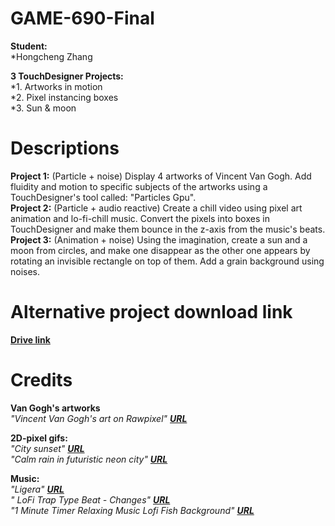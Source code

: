 # GAME-690-Final

**Student:** <br>
*Hongcheng Zhang<br>

**3 TouchDesigner Projects:** <br>
*1. Artworks in motion<br>
*2. Pixel instancing boxes<br>
*3. Sun & moon<br>

# Descriptions
**Project 1:** (Particle + noise) Display 4 artworks of Vincent Van Gogh. Add fluidity and motion to specific subjects of the artworks using a TouchDesigner's tool called: "Particles Gpu". <br>
**Project 2:** (Particle + audio reactive) Create a chill video using pixel art animation and lo-fi-chill music. Convert the pixels into boxes in TouchDesigner and make them bounce in the z-axis from the music's beats. <br>
**Project 3:** (Animation + noise) Using the imagination, create a sun and a moon from circles, and make one disappear as the other one appears by rotating an invisible rectangle on top of them. Add a grain background using noises. <br>

# Alternative project download link 
[**Drive link**](https://drive.google.com/drive/folders/17Y_s_wj0wSz3f2nNFwKyeRhs7cxQWgJk?usp=sharing)<br>

# Credits
**Van Gogh's artworks**<br>
_"Vincent Van Gogh's art on Rawpixel" [**URL**](https://www.rawpixel.com/board/537381/vincent-van-gogh-free-original-cc0-public-domain-paintings)_<br>

**2D-pixel gifs:** <br>
_"City sunset" [**URL**](https://steamcommunity.com/sharedfiles/filedetails/?id=1167078113)_<br>
_"Calm rain in futuristic neon city" [**URL**](https://opensea.io/assets/matic/0x2953399124f0cbb46d2cbacd8a89cf0599974963/60450985394250500379570173737850728793158825866208713302522449998118794559489)_<br>

**Music:** <br>
_"Ligera" [**URL**](https://youtu.be/i5QLcINCNQc)_<br>
_" LoFi Trap Type Beat - Changes" [**URL**](https://youtu.be/HE2NKENfvXE)_<br>
_"1 Minute Timer Relaxing Music Lofi Fish Background" [**URL**](https://youtu.be/MkBZIfSyeD0)_<br>

